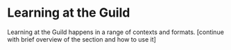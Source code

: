 # Learning at the Guild

Learning at the Guild happens in a range of contexts and formats. \[continue with brief overview of the section and how to use it\]

